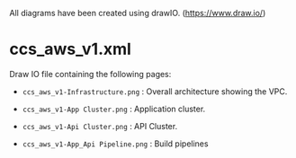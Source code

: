 All diagrams have been created using drawIO. (https://www.draw.io/)

# ccs_aws_v1.xml #
Draw IO file containing the following pages:

* `ccs_aws_v1-Infrastructure.png` : Overall architecture showing the VPC.

* `ccs_aws_v1-App Cluster.png` : Application cluster.

* `ccs_aws_v1-Api Cluster.png` : API Cluster.

* `ccs_aws_v1-App_Api Pipeline.png` : Build pipelines

